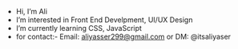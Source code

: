 - Hi, I’m Ali
- I’m interested in Front End Develpment, UI/UX Design
- I’m currently learning CSS, JavaScript
- for contact:- Email: aliyasser299@gmail.com or DM: @itsaliyaser 

